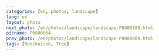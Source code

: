 ```yaml
---
categories: [en, photos, landscape]
lang: en
layout: photo
next_photo: /en/photos/landscape/landscape-P0000100.html
picname: P0000064
prev_photo: /en/photos/landscape/landscape-P0000060.html
tags: [Rooikuiseb, Tree]
---
```

